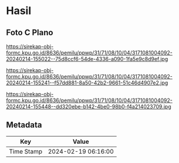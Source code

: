 # Hasil

## Foto C Plano

https://sirekap-obj-formc.kpu.go.id/8636/pemilu/ppwp/31/71/08/10/04/3171081004092-20240214-155022--75d8ccf6-54de-4336-a090-1fa5e9c8d9ef.jpg

https://sirekap-obj-formc.kpu.go.id/8636/pemilu/ppwp/31/71/08/10/04/3171081004092-20240214-155241--f57dd881-8a50-42b2-9661-51c46d4907e2.jpg

https://sirekap-obj-formc.kpu.go.id/8636/pemilu/ppwp/31/71/08/10/04/3171081004092-20240214-155448--dd320ebe-b142-4be0-98b0-f4a214023709.jpg


## Metadata

| Key        | Value               |
| ---------- | ------------------- |
| Time Stamp | 2024-02-19 06:16:00 |




